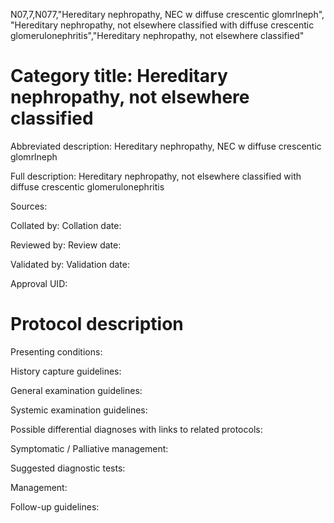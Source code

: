 N07,7,N077,"Hereditary nephropathy, NEC w diffuse crescentic glomrlneph", "Hereditary nephropathy, not elsewhere classified with diffuse crescentic glomerulonephritis","Hereditary nephropathy, not elsewhere classified"
# Category title: Hereditary nephropathy, not elsewhere classified

Abbreviated description: Hereditary nephropathy, NEC w diffuse crescentic glomrlneph

Full description: Hereditary nephropathy, not elsewhere classified with diffuse crescentic glomerulonephritis

Sources:

Collated by:
Collation date:

Reviewed by:
Review date:

Validated by:
Validation date:

Approval UID:

# Protocol description

Presenting conditions:

History capture guidelines:

General examination guidelines:

Systemic examination guidelines:

Possible differential diagnoses with links to related protocols:

Symptomatic / Palliative management:

Suggested diagnostic tests:

Management:

Follow-up guidelines:
